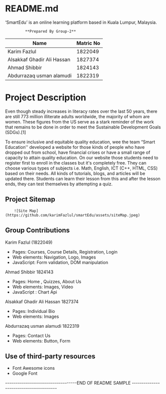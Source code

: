 # README.md
‘SmartEdu’ is an  online learning  platform based in Kuala Lumpur, Malaysia.

             **Prepared By Group-2**

|        Name                |    Matric No
|----------------------------|-------------------|
|  Karim Fazlul              |    1822049        |
|  Alsakkaf Ghadir Ali Hassan|    1827374        |
|  Ahmad Shibbir             |    1824143        |
|  Abdurrazaq usman alamudi  |    1822319        |


# Project Description

Even though steady increases in literacy rates over the last 50 years, there are still 773 million illiterate adults worldwide, the majority of whom are women. These figures from the US serve as a stark reminder of the work that remains to be done in order to meet the Sustainable Development Goals (SDGs).[1]
 
To ensure inclusive and equitable quality education, wee the team “Smart Education'' developed a website for those kinds of people who have dropped out from school, have financial crises or have a small range of capacity to attain quality education. On our website those students need to register first to enroll in the classes but it's completely free. They can choose various types of subjects i.e. Math, English, ICT (C++, HTML, CSS) based on their needs. All kinds of tutorials, blogs, and articles will be updated there. Students can learn their lesson from this and after the lesson ends, they can test themselves by attempting a quiz. 

## Project Sitemap

        ![Site Map](https://github.com/karimFazlul/smartEdu/assets/siteMap.jpeg)


        


													
## Group Contributions


 Karim Fazlul (1822049)
 
 - Pages: Courses, Course Details, Registration, Login
 - Web elements: Navigation, Logo, Images
 - JavaScript: Form validation, DOM manipulation
 
  Ahmad Shibbir 1824143
  
 - Pages: Home , Quizzes, About Us
 - Web elements:  Images, Video
 - JavaScript : Chart Api

 Alsakkaf Ghadir Ali Hassan 1827374
  
 - Pages: Individual Bio 
 - Web elements: Images
 
Abdurrazaq usman alamudi 1822319

 - Pages: Contact Us
 - Web elements:  Button, Form

## Use of third-party resources
- Font Awesome icons
- Google Font

------------------------------------END OF README SAMPLE ----------------------------------------
